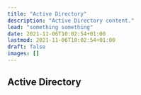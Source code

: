 ```yaml
---
title: "Active Directory"
description: "Active Directory content."
lead: "something something"
date: 2021-11-06T10:02:54+01:00
lastmod: 2021-11-06T10:02:54+01:00
draft: false
images: []
---
```


## Active Directory
